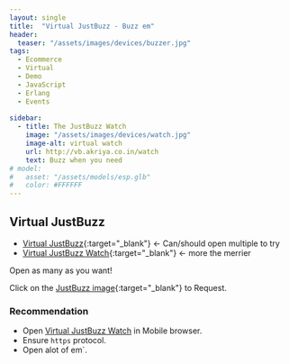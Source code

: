```yaml
---
layout: single
title:  "Virtual JustBuzz - Buzz em"
header:
  teaser: "/assets/images/devices/buzzer.jpg"
tags:
  - Ecommerce
  - Virtual
  - Demo
  - JavaScript
  - Erlang
  - Events
  
sidebar:
  - title: The JustBuzz Watch
    image: "/assets/images/devices/watch.jpg"
    image-alt: virtual watch
    url: http://vb.akriya.co.in/watch
    text: Buzz when you need
# model:
#   asset: "/assets/models/esp.glb"
#   color: #FFFFFF
---
```

## Virtual JustBuzz

* [Virtual JustBuzz](https://vb.akriya.co.in){:target="_blank"} <- Can/should open multiple to try
* [Virtual JustBuzz Watch](https://vb.akriya.co.in/watch){:target="_blank"} <- more the merrier

Open as many as you want!

Click on the [JustBuzz image](https://vb.akriya.co.in){:target="_blank"} to Request.


### Recommendation
* Open [Virtual JustBuzz Watch](https://vb.akriya.co.in/watch) in Mobile browser.
* Ensure `https` protocol.
* Open alot of em`.

